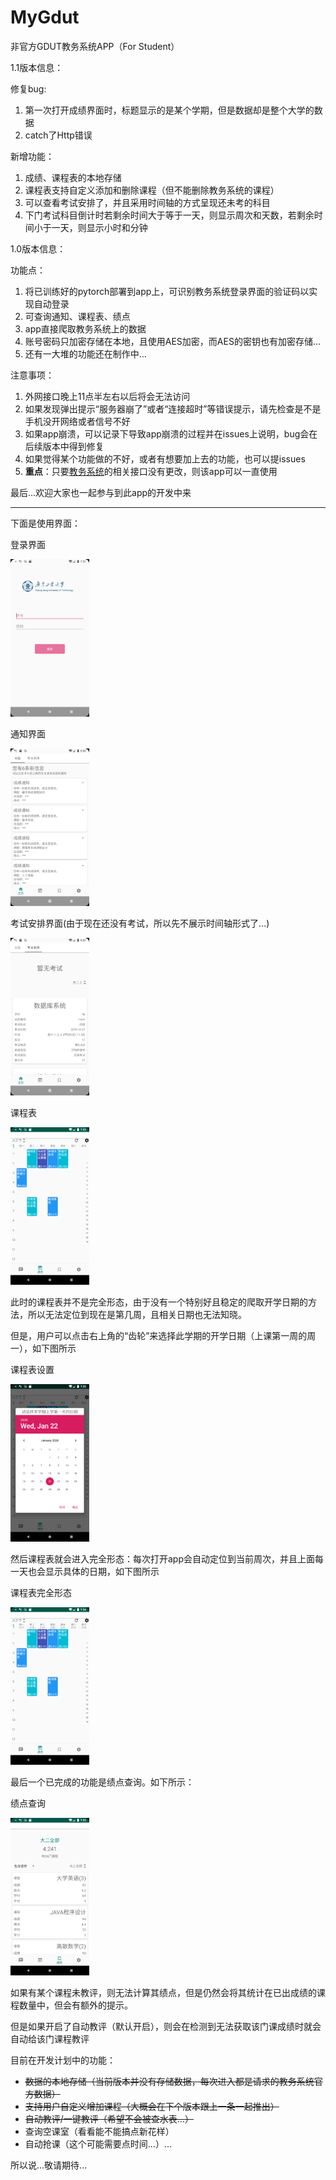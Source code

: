 # MyGdut
非官方GDUT教务系统APP（For Student）



1.1版本信息：

修复bug:

1. 第一次打开成绩界面时，标题显示的是某个学期，但是数据却是整个大学的数据
2. catch了Http错误

新增功能：

1. 成绩、课程表的本地存储
2. 课程表支持自定义添加和删除课程（但不能删除教务系统的课程）
3. 可以查看考试安排了，并且采用时间轴的方式呈现还未考的科目
4. 下门考试科目倒计时若剩余时间大于等于一天，则显示周次和天数，若剩余时间小于一天，则显示小时和分钟



1.0版本信息：

功能点：

1. 将已训练好的pytorch部署到app上，可识别教务系统登录界面的验证码以实现自动登录
2. 可查询通知、课程表、绩点
3. app直接爬取教务系统上的数据
4. 账号密码只加密存储在本地，且使用AES加密，而AES的密钥也有加密存储...
5. 还有一大堆的功能还在制作中...



注意事项：

1. 外网接口晚上11点半左右以后将会无法访问
2. 如果发现弹出提示“服务器崩了”或者“连接超时”等错误提示，请先检查是不是手机没开网络或者信号不好
3. 如果app崩溃，可以记录下导致app崩溃的过程并在issues上说明，bug会在后续版本中得到修复
4. 如果觉得某个功能做的不好，或者有想要加上去的功能，也可以提issues
5. **重点**：只要[教务系统](https://jxfw.gdut.edu.cn/)的相关接口没有更改，则该app可以一直使用



最后...欢迎大家也一起参与到此app的开发中来

---

下面是使用界面：

登录界面

<img src="images/login.png" width="25%" />

通知界面

<img src="images/notice.png" width="25%" />

考试安排界面(由于现在还没有考试，所以先不展示时间轴形式了...)

<img src="images/exam.png" width="25%" />

课程表

<img src="images/schedule.png" width="25%" />

此时的课程表并不是完全形态，由于没有一个特别好且稳定的爬取开学日期的方法，所以无法定位到现在是第几周，且相关日期也无法知晓。

但是，用户可以点击右上角的“齿轮”来选择此学期的开学日期（上课第一周的周一），如下图所示

课程表设置

<img src="images/schedule_setting.png" width="25%" />

然后课程表就会进入完全形态：每次打开app会自动定位到当前周次，并且上面每一天也会显示具体的日期，如下图所示

课程表完全形态

<img src="images/schedule_all.png" width="25%" />

最后一个已完成的功能是绩点查询。如下所示：

绩点查询

<img src="images/mark.png" width="25%" />

如果有某个课程未教评，则无法计算其绩点，但是仍然会将其统计在已出成绩的课程数量中，但会有额外的提示。

但是如果开启了自动教评（默认开启），则会在检测到无法获取该门课成绩时就会自动给该门课程教评



目前在开发计划中的功能：

* ~~数据的本地存储（当前版本并没有存储数据，每次进入都是请求的教务系统官方数据）~~
* ~~支持用户自定义增加课程（大概会在下个版本跟上一条一起推出）~~
* ~~自动教评/一键教评（希望不会被查水表...）~~
* 查询空课室（看看能不能搞点新花样）
* 自动抢课（这个可能需要点时间...）...

所以说...敬请期待...
